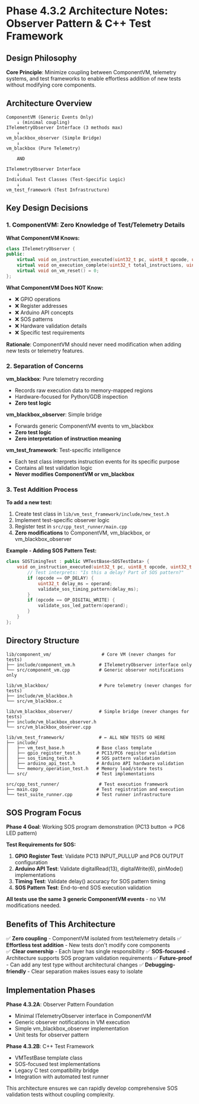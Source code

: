 # Phase 4.3.2 Architecture Notes: Observer Pattern & C++ Test Framework

## Design Philosophy

**Core Principle**: Minimize coupling between ComponentVM, telemetry systems, and test frameworks to enable effortless addition of new tests without modifying core components.

## Architecture Overview

```
ComponentVM (Generic Events Only)
    ↓ (minimal coupling)
ITelemetryObserver Interface (3 methods max)
    ↓
vm_blackbox_observer (Simple Bridge)
    ↓
vm_blackbox (Pure Telemetry)

    AND

ITelemetryObserver Interface
    ↓
Individual Test Classes (Test-Specific Logic)
    ↓
vm_test_framework (Test Infrastructure)
```

## Key Design Decisions

### 1. ComponentVM: Zero Knowledge of Test/Telemetry Details

**What ComponentVM Knows:**
```cpp
class ITelemetryObserver {
public:
    virtual void on_instruction_executed(uint32_t pc, uint8_t opcode, uint32_t operand) = 0;
    virtual void on_execution_complete(uint32_t total_instructions, uint32_t execution_time_ms) = 0;
    virtual void on_vm_reset() = 0;
};
```

**What ComponentVM Does NOT Know:**
- ❌ GPIO operations
- ❌ Register addresses  
- ❌ Arduino API concepts
- ❌ SOS patterns
- ❌ Hardware validation details
- ❌ Specific test requirements

**Rationale**: ComponentVM should never need modification when adding new tests or telemetry features.

### 2. Separation of Concerns

**vm_blackbox**: Pure telemetry recording
- Records raw execution data to memory-mapped regions
- Hardware-focused for Python/GDB inspection
- **Zero test logic**

**vm_blackbox_observer**: Simple bridge
- Forwards generic ComponentVM events to vm_blackbox
- **Zero test logic**
- **Zero interpretation of instruction meaning**

**vm_test_framework**: Test-specific intelligence
- Each test class interprets instruction events for its specific purpose
- Contains all test validation logic
- **Never modifies ComponentVM or vm_blackbox**

### 3. Test Addition Process

**To add a new test:**
1. Create test class in `lib/vm_test_framework/include/new_test.h`
2. Implement test-specific observer logic
3. Register test in `src/cpp_test_runner/main.cpp`
4. **Zero modifications** to ComponentVM, vm_blackbox, or vm_blackbox_observer

**Example - Adding SOS Pattern Test:**
```cpp
class SOSTimingTest : public VMTestBase<SOSTestData> {
    void on_instruction_executed(uint32_t pc, uint8_t opcode, uint32_t operand) override {
        // Test interprets: "Is this a delay? Part of SOS pattern?"
        if (opcode == OP_DELAY) {
            uint32_t delay_ms = operand;
            validate_sos_timing_pattern(delay_ms);
        }
        if (opcode == OP_DIGITAL_WRITE) {
            validate_sos_led_pattern(operand);
        }
    }
};
```

## Directory Structure

```
lib/component_vm/                   # Core VM (never changes for tests)
├── include/component_vm.h         # ITelemetryObserver interface only
└── src/component_vm.cpp           # Generic observer notifications only

lib/vm_blackbox/                   # Pure telemetry (never changes for tests)  
├── include/vm_blackbox.h
└── src/vm_blackbox.c

lib/vm_blackbox_observer/          # Simple bridge (never changes for tests)
├── include/vm_blackbox_observer.h
└── src/vm_blackbox_observer.cpp

lib/vm_test_framework/             # ← ALL NEW TESTS GO HERE
├── include/
│   ├── vm_test_base.h            # Base class template
│   ├── gpio_register_test.h      # PC13/PC6 register validation  
│   ├── sos_timing_test.h         # SOS pattern validation
│   ├── arduino_api_test.h        # Arduino API hardware validation
│   └── memory_operation_test.h   # Memory load/store tests
└── src/                          # Test implementations

src/cpp_test_runner/               # Test execution framework
├── main.cpp                      # Test registration and execution
└── test_suite_runner.cpp         # Test runner infrastructure
```

## SOS Program Focus

**Phase 4 Goal**: Working SOS program demonstration (PC13 button → PC6 LED pattern)

**Test Requirements for SOS:**
1. **GPIO Register Test**: Validate PC13 INPUT_PULLUP and PC6 OUTPUT configuration
2. **Arduino API Test**: Validate digitalRead(13), digitalWrite(6), pinMode() implementations  
3. **Timing Test**: Validate delay() accuracy for SOS pattern timing
4. **SOS Pattern Test**: End-to-end SOS execution validation

**All tests use the same 3 generic ComponentVM events** - no VM modifications needed.

## Benefits of This Architecture

✅ **Zero coupling** - ComponentVM isolated from test/telemetry details
✅ **Effortless test addition** - New tests don't modify core components  
✅ **Clear ownership** - Each layer has single responsibility
✅ **SOS-focused** - Architecture supports SOS program validation requirements
✅ **Future-proof** - Can add any test type without architectural changes
✅ **Debugging-friendly** - Clear separation makes issues easy to isolate

## Implementation Phases

**Phase 4.3.2A**: Observer Pattern Foundation
- Minimal ITelemetryObserver interface in ComponentVM
- Generic observer notifications in VM execution
- Simple vm_blackbox_observer implementation  
- Unit tests for observer pattern

**Phase 4.3.2B**: C++ Test Framework
- VMTestBase template class
- SOS-focused test implementations
- Legacy C test compatibility bridge
- Integration with automated test runner

This architecture ensures we can rapidly develop comprehensive SOS validation tests without coupling complexity.